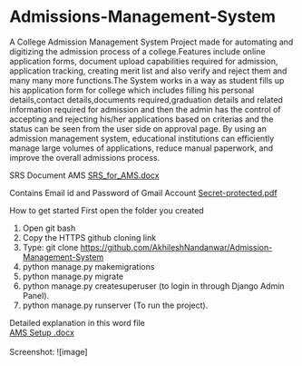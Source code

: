 # Admissions-Management-System

A College Admission Management System Project made for automating and digitizing the admission process of a college.Features include online application forms, document upload capabilities required for admission, application tracking, creating merit list and also verify and reject them and many many more functions.The System works in a way as student fills up his application form for college which includes filling his personal details,contact details,documents required,graduation details and related information required for admission and then the admin has the control of accepting and rejecting his/her applications based on criterias and the status can be seen from the user side  on approval page.
By using an admission management system, educational institutions can efficiently manage large volumes of applications, reduce manual paperwork, and improve the overall admissions process.

SRS Document AMS
[SRS_for_AMS.docx](https://github.com/AKBuggy/admissions-management-system/files/14421093/SRS_for_AMS.docx) <br>


Contains Email id and Password of Gmail Account
[Secret-protected.pdf](https://github.com/AKBuggy/admissions-management-system/files/14397222/Secret-protected.pdf)


How to get started
First open the folder you created
1) Open git bash
2) Copy the HTTPS github  cloning link 
3) Type: git clone [<paste the link here/>](https://github.com/AkhileshNandanwar/Admission-Management-System)https://github.com/AkhileshNandanwar/Admission-Management-System
4) python manage.py makemigrations
5) python manage.py migrate
6) python manage.py createsuperuser (to login in through Django Admin Panel).
7) python manage.py runserver (To run the project).

Detailed explanation in this word file<br>
[AMS Setup .docx](https://github.com/AKBuggy/admissions-management-system/files/14421053/AMS.Setup.docx)
<br><br>
Screenshot:
![image]

